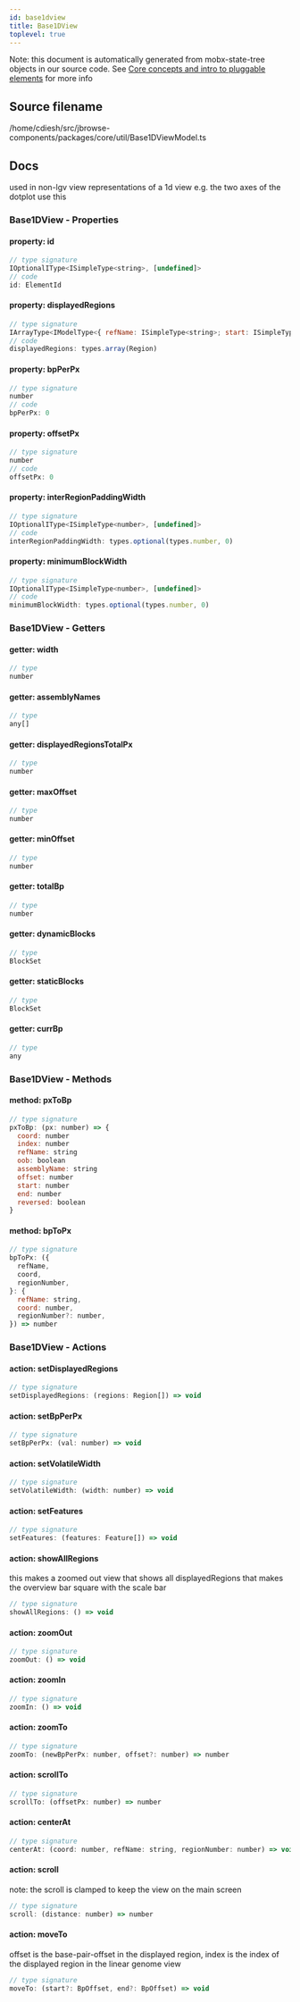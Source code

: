 ```yaml
---
id: base1dview
title: Base1DView
toplevel: true
---
```


Note: this document is automatically generated from mobx-state-tree objects in
our source code. See
[Core concepts and intro to pluggable elements](/docs/developer_guide/) for more
info

## Source filename

/home/cdiesh/src/jbrowse-components/packages/core/util/Base1DViewModel.ts

## Docs

used in non-lgv view representations of a 1d view e.g. the two axes of the
dotplot use this

### Base1DView - Properties

#### property: id

```js
// type signature
IOptionalIType<ISimpleType<string>, [undefined]>
// code
id: ElementId
```

#### property: displayedRegions

```js
// type signature
IArrayType<IModelType<{ refName: ISimpleType<string>; start: ISimpleType<number>; end: ISimpleType<number>; reversed: IOptionalIType<ISimpleType<boolean>, [...]>; } & { ...; }, { ...; }, _NotCustomized, _NotCustomized>>
// code
displayedRegions: types.array(Region)
```

#### property: bpPerPx

```js
// type signature
number
// code
bpPerPx: 0
```

#### property: offsetPx

```js
// type signature
number
// code
offsetPx: 0
```

#### property: interRegionPaddingWidth

```js
// type signature
IOptionalIType<ISimpleType<number>, [undefined]>
// code
interRegionPaddingWidth: types.optional(types.number, 0)
```

#### property: minimumBlockWidth

```js
// type signature
IOptionalIType<ISimpleType<number>, [undefined]>
// code
minimumBlockWidth: types.optional(types.number, 0)
```

### Base1DView - Getters

#### getter: width

```js
// type
number
```

#### getter: assemblyNames

```js
// type
any[]
```

#### getter: displayedRegionsTotalPx

```js
// type
number
```

#### getter: maxOffset

```js
// type
number
```

#### getter: minOffset

```js
// type
number
```

#### getter: totalBp

```js
// type
number
```

#### getter: dynamicBlocks

```js
// type
BlockSet
```

#### getter: staticBlocks

```js
// type
BlockSet
```

#### getter: currBp

```js
// type
any
```

### Base1DView - Methods

#### method: pxToBp

```js
// type signature
pxToBp: (px: number) => {
  coord: number
  index: number
  refName: string
  oob: boolean
  assemblyName: string
  offset: number
  start: number
  end: number
  reversed: boolean
}
```

#### method: bpToPx

```js
// type signature
bpToPx: ({
  refName,
  coord,
  regionNumber,
}: {
  refName: string,
  coord: number,
  regionNumber?: number,
}) => number
```

### Base1DView - Actions

#### action: setDisplayedRegions

```js
// type signature
setDisplayedRegions: (regions: Region[]) => void
```

#### action: setBpPerPx

```js
// type signature
setBpPerPx: (val: number) => void
```

#### action: setVolatileWidth

```js
// type signature
setVolatileWidth: (width: number) => void
```

#### action: setFeatures

```js
// type signature
setFeatures: (features: Feature[]) => void
```

#### action: showAllRegions

this makes a zoomed out view that shows all displayedRegions that makes the
overview bar square with the scale bar

```js
// type signature
showAllRegions: () => void
```

#### action: zoomOut

```js
// type signature
zoomOut: () => void
```

#### action: zoomIn

```js
// type signature
zoomIn: () => void
```

#### action: zoomTo

```js
// type signature
zoomTo: (newBpPerPx: number, offset?: number) => number
```

#### action: scrollTo

```js
// type signature
scrollTo: (offsetPx: number) => number
```

#### action: centerAt

```js
// type signature
centerAt: (coord: number, refName: string, regionNumber: number) => void
```

#### action: scroll

note: the scroll is clamped to keep the view on the main screen

```js
// type signature
scroll: (distance: number) => number
```

#### action: moveTo

offset is the base-pair-offset in the displayed region, index is the index of
the displayed region in the linear genome view

```js
// type signature
moveTo: (start?: BpOffset, end?: BpOffset) => void
```
